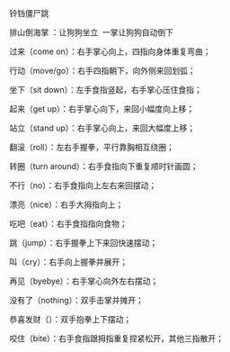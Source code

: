 铃铛僵尸跳  

排山倒海掌 ：让狗狗坐立  一掌让狗狗自动倒下

过来（come on）：右手掌心向上，四指向身体重复弯曲；

行动（move/go）：右手四指朝下，向外侧来回划弧；

坐下（sit down）：左手食指竖起，右手掌心压住食指；

起来（get up）：右手掌心向下，来回小幅度向上移；

站立（stand up）：右手掌心向上，来回大幅度上移；

翻滚（roll）：左右手握拳，平行靠胸相互绕圈；

转圈（turn around）：右手食指向下重复顺时针画圆；

不行（no）：右手食指向上左右来回摆动；

漂亮（nice）：右手大拇指向上；

吃吧（eat）：右手食指指向食物；

跳（jump）：右手握拳上下来回快速摆动；

叫（cry）：右手向上握拳并展开；

再见（byebye）：右手掌心向外左右摆动；

没有了（nothing）：双手击掌并摊开；

恭喜发财（）：双手抱拳上下摆动；

咬住（bite）：右手食指跟拇指重复捏紧松开，其他三指散开；
